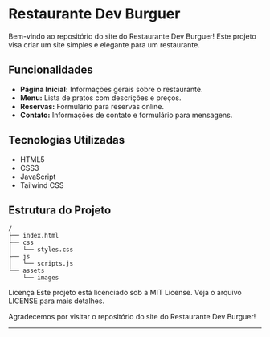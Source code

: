 

# Restaurante Dev Burguer

Bem-vindo ao repositório do site do Restaurante Dev Burguer! Este projeto visa criar um site simples e elegante para um restaurante.

## Funcionalidades

- **Página Inicial:** Informações gerais sobre o restaurante.
- **Menu:** Lista de pratos com descrições e preços.
- **Reservas:** Formulário para reservas online.
- **Contato:** Informações de contato e formulário para mensagens.

## Tecnologias Utilizadas

- HTML5
- CSS3
- JavaScript
- Tailwind CSS



## Estrutura do Projeto

```
/
├── index.html
├── css
│   └── styles.css
├── js
│   └── scripts.js
└── assets
    └── images
```
Licença
Este projeto está licenciado sob a MIT License. Veja o arquivo LICENSE para mais detalhes.

Agradecemos por visitar o repositório do site do Restaurante Dev Burguer!


---

